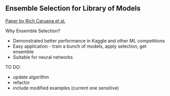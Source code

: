 ## Ensemble Selection for Library of Models

[Paper by Rich Caruana et al.](https://www.cs.cornell.edu/~alexn/papers/shotgun.icml04.revised.rev2.pdf)

Why Ensemble Selection?

- Demonstrated better performance in Kaggle and other ML competitions
- Easy application - train a bunch of models, apply selection, get ensemble
- Suitable for neural networks 

TO DO:
- update algorithm
- refactor
- include modified examples (current one sensitive)
